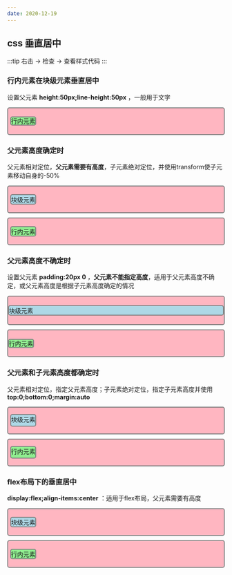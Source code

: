 ```yaml
---
date: 2020-12-19
---
```


## css 垂直居中

:::tip
右击 → 检查 → 查看样式代码
:::

### 行内元素在块级元素垂直居中

设置父元素 **height:50px;line-height:50px** ，一般用于文字

<div class="vertical-border vertical-container" style="height:50px;line-height:50px">
    <span class="vertical-border vertical-inline-color">行内元素</span>
</div>

### 父元素高度确定时

父元素相对定位，**父元素需要有高度**，子元素绝对定位，并使用transform使子元素移动自身的-50%

<div class="vertical-border vertical-container" style="position:relative;height:50px">
    <div class="vertical-border vertical-block-color" style="position:absolute;top:50%;transform:translateY(-50%);">
        块级元素
    </div>
</div>

<div class="vertical-border vertical-container" style="position:relative;height:50px">
    <span class="vertical-border vertical-inline-color" style="position:absolute;top:50%;transform:translateY(-50%);">
        行内元素
    </span>
</div>

### 父元素高度不确定时

设置父元素 **padding:20px 0** ，**父元素不能指定高度**，适用于父元素高度不确定，或父元素高度是根据子元素高度确定的情况

<div class="vertical-border vertical-container" style="padding:20px 0;">
    <div class="vertical-border vertical-block-color">块级元素</div>
</div>

<div class="vertical-border vertical-container" style="padding:20px 0;">
    <span class="vertical-border vertical-inline-color">行内元素</span>
</div>

### 父元素和子元素高度都确定时

父元素相对定位，指定父元素高度；子元素绝对定位，指定子元素高度并使用 **top:0;bottom:0;margin:auto**

<div class="vertical-border vertical-container" style="position:relative;height:50px;">
    <div class="vertical-border vertical-block-color" style="position:absolute;top:0;bottom:0;margin:auto;height:25px;">
        块级元素
    </div>
</div>

<div class="vertical-border vertical-container" style="position:relative;height:50px;">
    <span class="vertical-border vertical-inline-color" style="position:absolute;top:0;bottom:0;margin:auto;height:25px;">
        行内元素
    </span>
</div>

### flex布局下的垂直居中

**display:flex;align-items:center** ：适用于flex布局，父元素需要有高度

<div class="vertical-border vertical-container" style="height:50px;display:flex;align-items:center">
    <div class="vertical-border vertical-block-color">块级元素</div>
</div>

<div class="vertical-border vertical-container" style="height:50px;display:flex;align-items:center">
    <span class="vertical-border vertical-inline-color">行内元素</span>
</div>



<style>
.vertical-border{
    border: 2px grey solid;
    border-radius: 5px;
}
.vertical-container{
    background-color: lightpink;
    margin-bottom: 10px;
    padding:5px;
}
.vertical-block-color{
    background-color: lightblue;
}
.vertical-inline-color{
    background-color: lightgreen;
}
</style>
